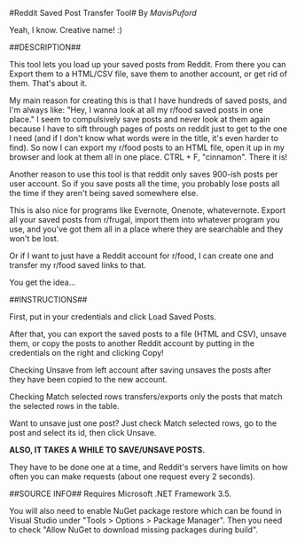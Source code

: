 ﻿#Reddit Saved Post Transfer Tool#
By *MavisPuford*

Yeah, I know.  Creative name!  :)

##DESCRIPTION##

This tool lets you load up your saved posts from Reddit.  From there you can Export them to a HTML/CSV file, save them to another account, or get rid of them.  That's about it.

My main reason for creating this is that I have hundreds of saved posts, and I'm always like:  "Hey, I wanna look at all my r/food saved posts in one place."  I seem to compulsively save posts and never look at them again because I have to sift through pages of posts on reddit just to get to the one I need (and if I don't know what words were in the title, it's even harder to find).  So now I can export my r/food posts to an HTML file, open it up in my browser and look at them all in one place.  CTRL + F, "cinnamon".  There it is!

Another reason to use this tool is that reddit only saves 900-ish posts per user account.  So if you save posts all the time, you probably lose posts all the time if they aren't being saved somewhere else.

This is also nice for programs like Evernote, Onenote, whatevernote. Export all your saved posts from r/frugal, import them into whatever program you use, and you've got them all in a place where they are searchable and they won't be lost.

Or if I want to just have a Reddit account for r/food, I can create one and transfer my r/food saved links to that.  

You get the idea...

##INSTRUCTIONS##

First, put in your credentials and click Load Saved Posts.

After that, you can export the saved posts to a file (HTML and CSV), unsave them, or copy the posts to another Reddit account by putting in the credentials on the right and clicking Copy!

Checking Unsave from left account after saving unsaves the posts after they have been copied to the new account.

Checking Match selected rows transfers/exports only the posts that match the selected rows in the table.

Want to unsave just one post?  Just check Match selected rows, go to the post and select its id, then click Unsave.

**ALSO, IT TAKES A WHILE TO SAVE/UNSAVE POSTS.**

They have to be done one at a time, and Reddit's servers have limits on how often you can make requests (about one request every 2 seconds).

##SOURCE INFO##
Requires Microsoft .NET Framework 3.5.

You will also need to enable NuGet package restore which can be found in Visual Studio under "Tools > Options > Package Manager". Then you need to check "Allow NuGet to download missing packages during build".
